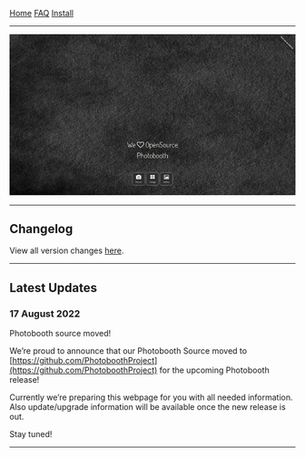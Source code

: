

<a href="https://photoboothproject.github.io" class="button hidden">Home</a>
<a href="https://photoboothproject.github.io/FAQ_MENU" class="button hidden">FAQ</a>
<a href="https://photoboothproject.github.io/INSTALL" class="button hidden">Install</a>

---

![](resources/img/start.png)

---

## Changelog
View all version changes [here](changelog).

---

## Latest Updates
### 17 August 2022
Photobooth source moved!

We’re proud to announce that our Photobooth Source moved to [https://github.com/PhotoboothProject](https://github.com/PhotoboothProject) for the upcoming Photobooth release!

Currently we’re preparing this webpage for you with all needed information. Also update/upgrade information will be available once the new release is out.

Stay tuned!

---

